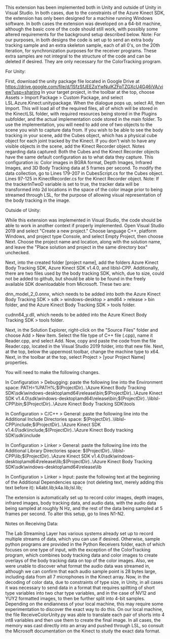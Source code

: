 This extension has been implemented both in Unity and outside of Unity in Visual Studio. In both cases, due to the constraints of the Azure Kinect SDK, the extension has only been designed for a machine running Windows software. In both cases the extension was developed on a 64-bit machine, although the basic core of the code should still work, with possibly some altered requirements for the background setup described below. Note: For our purposes, in both designs the code is set up to send an extra body tracking sample and an extra skeleton sample, each of all 0's, on the 20th iteration, for synchronization purposes for the receiver programs. These extra samples are not integral to the structure of the code and can be deleted if desired. They are only necessary for the ColorTracking program.

For Unity:

First, download the unity package file located in Google Drive at https://drive.google.com/file/d/1SfzSfJEEZqYwNulKZFpTZGXcU4G46iVA/view?usp=sharing In your target project, in the toolbar at the top, choose Assets > Import Package > Custom Package, and select LSL.Azure.Kinect.unitypackage. When the dialogue pops up, select All, then Import. This will load all of the required files, all of which will be stored in the KinectLSL folder, with required resources being stored in the Plugins subfolder, and the actual implementation code stored in the main folder. To use the implementation, you will need to add one of two objects to the scene you wish to capture data from. If you wish to be able to see the body tracking in your scene, add the Cubes object, which has a physical cube object for each joint tracked by the Kinect. If you don't wish to have any visible objects in the scene, add the Kinect Recorder object. Notes regarding data captured: Both the Cubes and the Kinect Recorder objects have the same default configuration as to what data they capture. This configuration is: Color images in BGRA format, Depth Images, Infrared Images, and 3D Body Tracking data at 5 frames per second. To modify the data collection, go to Lines 179-207 in CubesScript.cs for the Cubes object. Lines 97-125 in KinectRecorder.cs for the Kinect Recorder object. Note: If the trackerInTwoD variable is set to true, the tracker data will be transformed into 2d locations in the space of the color image prior to being streamed through LSL, for the purpose of allowing visual representation of the body tracking in the image.

Outside of Unity:

While this extension was implemented in Visual Studio, the code should be able to work in another context if properly implemented. Open Visual Studio 2019 and select "Create a new project." Choose language C++, platform Windows, and project type Console, and select Empty Project, then choose Next. Choose the project name and location, along with the solution name, and leave the "Place solution and project in the same directory box" unchecked.

Next, into the created folder [project name], add the folders Azure Kinect Body Tracking SDK, Azure Kinect SDK v1.4.0, and liblsl-CPP. Additionally, there are two files used by the body tracking SDK, which, due to size, could not be added to github, but should be able to be found in the freely available SDK downloadable from Microsoft. These two are:

dnn_model_2_0.onnx, which needs to be added into both the Azure Kinect Body Tracking SDK > sdk > windows-desktop > amd64 > release > bin folder, and the Azure Kinect Body Tracking SDK > tools folder.

cudnn64_y.dll, which needs to be added into the Azure Kinect Body Tracking SDK > tools folder.

Next, in the Solution Explorer, right-click on the "Source Files" folder and choose Add > New Item. Select the file type of C++ file (.cpp), name it Reader.cpp, and select Add. Now, copy and paste the code from the file Reader.cpp, located in the Visual Studio 2019 folder, into that new file. Next, at the top, below the uppermost toolbar, change the machine type to x64. Next, in the toolbar at the top, select Project > [your Project Name] properties.

You will need to make the following changes.

In Configuration > Debugging: paste the following line into the Environment space: PATH=%PATH%;$(ProjectDir)..\Azure Kinect Body Tracking SDK\sdk\windows-desktop\amd64\release\bin;$(ProjectDir)..\Azure Kinect SDK v1.4.0\sdk\windows-desktop\amd64\release\bin;$(ProjectDir)..\liblsl-CPP\bin;$(ProjectDir)..\Azure Kinect Body Tracking SDK\tools

In Configuration > C/C++ > General: paste the following line into the Additional Include Directories space: $(ProjectDir)..\liblsl-CPP\include;$(ProjectDir)..\Azure Kinect SDK v1.4.0\sdk\include;$(ProjectDir)..\Azure Kinect Body tracking SDK\sdk\include

In Configuration > Linker > General: paste the following line into the Additional Library Directories space: $(ProjectDir)..\liblsl-CPP\lib;$(ProjectDir)..\Azure Kinect SDK v1.4.0\sdk\windows-desktop\amd64\release\lib;$(ProjectDir)..\Azure Kinect Body Tracking SDK\sdk\windows-desktop\amd64\release\lib

In Configuration > Linker > Input: paste the following text at the beginning of the Additional Dependencies space (not deleting text, merely adding this text before it): k4abt.lib;k4a.lib;lsl.lib;

The extension is automatically set up to record color images, depth images, infrared images, body tracking data, and audio data, with the audio data being sampled at roughly N Hz, and the rest of the data being sampled at 5 frames per second. To alter this setup, go to lines N1-N2.

Notes on Receiving Data:

The Lab Streaming Layer has various systems already set up to record multiple streams of data, which you can use if desired. Otherwise, sample python programs are provided in the Python Receivers folder, each of which focuses on one type of input, with the exception of the ColorTracking program, which combines body tracking data and color images to create overlays of the body tracking data on top of the color images. Also, we were unable to discover what format the audio data was streamed in, although we can confirm that each audio sample point is 28 bytes large, including data from all 7 microphones in the Kinect array. Now, in the decoding of color data, due to constraints of type size, in Unity, in all cases it was necessary to send data in a format that requires spiltting of short type variables into two char type variables, and in the case of NV12 and YUY2 formatted images, to then be further split into 4-bit samples. Depending on the endianness of your local machine, this may require some experimentation to discover the exact way to do this. On our local machine, the file ReceiveColorUnity.py was able to translate each pair of shorts into 4 int8 variables and then use them to create the final image. In all cases, the memory was cast directly into an array and pushed through LSL, so consult the Microsoft documentation on the Kinect to study the exact data format.
